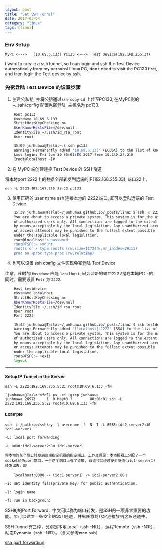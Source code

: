 ```yaml
---
layout: post
title: "Set SSH Tunnel"
date: 2017-05-04
category: "linux" 
tags: [linux]
---
```


### Env Setup

    MyPC <--->   (10.69.6.133) PC133 <--->  Test Device(192.168.255.33)

I want to create a ssh tunnel, so I can login and ssh the Test Device automatically from my personal Linux PC, 
don't need to visit the PC133 first, and then login the Test device by ssh.

### 免密登陆 Test Device 的设置步骤

1. 创建公私钥, 并将公钥通过`ssh-copy-id` 上传至PC133,
   在MyPC侧的 ~/.ssh/config 配置免密登陆, 主机名为 pc133.

```sh
    Host pc133
    HostName 10.69.6.133
    StrictHostKeyChecking no
    UserKnownHostsFile=/dev/null
    IdentityFile ~/.ssh/id_rsa_root
    User root
```

```sh
    15:09 junhuawa@Tesla:~ $ ssh pc133
    Warning: Permanently added '10.69.6.133' (ECDSA) to the list of known hosts.
    Last login: Fri Jun 30 03:06:59 2017 from 10.140.24.210
    [root@localhost ~]# 
```

2. 在 MyPC 端创建连接 Test Device 的 SSH 隧道

将本地port 2222上的数据全部转发到远端的IP(192.168.255.33), 端口22上.

    ssh -L 2222:192.168.255.33:22 pc133

3. 使用正确的 user name ssh 连接本地的 2222 端口, 即可以登陆远端的 Test Device

```sh
    15:38 junhuawa@Tesla:~/junhuawa.github.io/_posts/linux $ ssh -p 2222 root@localhost
    You are about to access a private system. This system is for the use
    of authorized users only. All connections are logged to the extent and
    by means acceptable by the local legislation. Any unauthorized access
    or access attempts may be punished to the fullest extent possible
    under the applicable local legislation.
    root@localhost's password: 
    root@FSPC:~ >mount
    rootfs on / type rootfs (rw,size=117244k,nr_inodes=29311)
    proc on /proc type proc (rw,relatime)
```
4. 也可以设置 ssh config 文件实现免密登陆 Test Device

注意，此时的 `HostName` 应是 `localhost`, 因为监听的端口2222是在本地PC上的.
同时，需要设置 `Potr` 为 `2222`.

```sh
    Host testdevice 
    HostName localhost
    StrictHostKeyChecking no
    UserKnownHostsFile=/dev/null
    IdentityFile ~/.ssh/id_rsa_root
    User root
    Port 2222
```

```sh
    15:43 junhuawa@Tesla:~/junhuawa.github.io/_posts/linux $ ssh testdevice
    Warning: Permanently added '[localhost]:2222' (RSA) to the list of known hosts.
    You are about to access a private system. This system is for the use
    of authorized users only. All connections are logged to the extent and
    by means acceptable by the local legislation. Any unauthorized access
    or access attempts may be punished to the fullest extent possible
    under the applicable local legislation.
    root@FSPC:~ >exit
    logout
```

- - -

#### Setup IP Tunnel in the Server

    ssh -L 2222:192.168.255.5:22 root@10.69.6.133 -fN

    [junhuawa@Tesla sfn]$ ps -ef |grep junhuawa
    junhuawa 26972     1  0 May03 ?        00:00:01 ssh -L 2222:192.168.255.5:22 root@10.69.6.133 -fN

#### Example

    ssh -i /path/to/sshkey -l username -f -N -T -L 8088:idc2-server2:80 idc1-server1

    -L: local port forwarding

    -L 8088:idc2-server2:80 idc1-server1

    将本地的某个端口转发到远端指定机器的指定端口。工作原理是：本地机器上分配了一个socket侦听port端口，一旦这个端口上有了连接, 该连接就经过安全隧道(idc1-server1)转发出去，即

        localhost:8088 -> (idc1-server1) -> idc2-server2:80；

    -i: set identity file(private key) for public authentication.

    -l: login name

    -f: run in background

SSH的的Port
Forward，中文可以称为端口转发，是SSH的一项非常重要的功能。它可以建立一条安全的SSH通道，并把任意的TCP连接放到这条通道中。

SSH Tunnel有三种，分别是本地Local（ssh -NfL），远程Remote（ssh
-NfR），动态Dynamic（ssh -NfD）。（含义参考man ssh）

[ssh port forwarding](http://blog.trackets.com/2014/05/17/ssh-tunnel-local-and-remote-port-forwarding-explained-with-examples.html)
